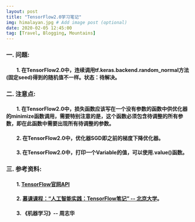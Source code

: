 ```yaml
---
layout: post
title: "TensorFlow2.0学习笔记"
img: himalayan.jpg # Add image post (optional)
date: 2020-02-05 12:45:00
tag: [Travel, Blogging, Mountains]
---
```

### 一. 问题:
#### &emsp;&emsp;1. 在TensorFlow2.0中，连续调用tf.keras.backend.random_normal方法(固定seed)得到的随机值不一样。状态：待解决。

### 二. 注意点:
#### &emsp;&emsp;1. 在TensorFlow2.0中，损失函数应该写在一个**没有参数的函数**中供优化器的minimize函数调用，需要特别注意的是，这个函数必须包含待调整的所有参数，即在此函数中需要出现所有待调整的参数。
#### &emsp;&emsp;2. 在TensorFlow2.0中，优化器SGD即之前的梯度下降优化器。
#### &emsp;&emsp;3. 在TensorFlow2.0中，打印一个Variable的值，可以使用.value()函数。

### 三. 参考资料:
#### &emsp;&emsp;1. [TensorFlow官网API](https://tensorflow.google.cn/api_docs/python/tf?hl=en)
#### &emsp;&emsp;2. [慕课课程：“人工智能实践：TensorFlow笔记” -- 北京大学](https://www.icourse163.org/learn/PKU-1002536002?tid=1206591210#/learn/announce)。
#### &emsp;&emsp;3. 《机器学习》-- 周志华